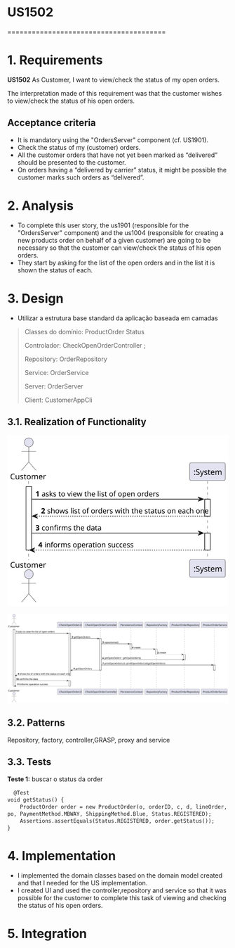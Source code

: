 # US1502
=======================================

# 1. Requirements

**US1502** As Customer, I want to view/check the status of my open orders.

The interpretation made of this requirement was that the customer wishes to view/check the status of his open orders.


## Acceptance criteria
* It is mandatory using the "OrdersServer" component (cf. US1901).
* Check the status of my (customer) orders. 
* All the customer orders that have not yet been marked as “delivered” should be presented to the customer.
* On orders having a “delivered by carrier” status, it might be possible the customer marks such orders as “delivered”.

# 2. Analysis
* To complete this user story, the  us1901 (responsible for the "OrdersServer" component) and the  us1004 (responsible for 
creating a new products order on behalf of a given customer) are going to be necessary so that the customer can 
view/check the status of his open orders.
* They start by asking for the list of the open orders and in the list it is shown the status of each.

# 3. Design
* Utilizar a estrutura base standard da aplicação baseada em camadas 

>   Classes do domínio: ProductOrder Status
>
>   Controlador:  CheckOpenOrderController   ;
>
>   Repository:   OrderRepository
>
>   Service:  OrderService
> 
>  Server: OrderServer
>
>   Client: CustomerAppCli


## 3.1. Realization of Functionality
![SSD](US1502_SSD.svg)

![SD](US1502_SD.svg)


## 3.2. Patterns

Repository, factory, controller,GRASP, proxy and service

## 3.3. Tests
**Teste 1:** buscar o status da order

      @Test
    void getStatus() {
        ProductOrder order = new ProductOrder(o, orderID, c, d, lineOrder, po, PaymentMethod.MBWAY, ShippingMethod.Blue, Status.REGISTERED);
        Assertions.assertEquals(Status.REGISTERED, order.getStatus());
    }

# 4. Implementation

* I implemented the domain classes based on the domain model created and that I needed for the US implementation.
* I created UI and used the controller,repository and service so that it was possible for the customer to complete this
task of viewing and checking the status of his open orders.

# 5. Integration

   




